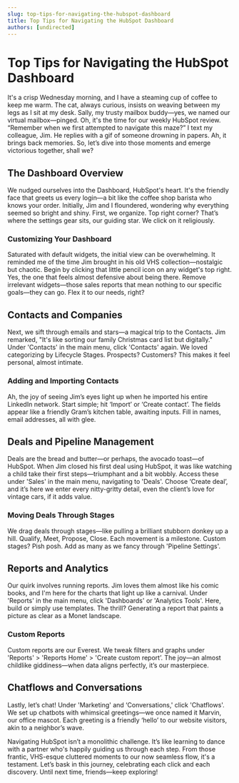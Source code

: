 ```yaml
---
slug: top-tips-for-navigating-the-hubspot-dashboard
title: Top Tips for Navigating the HubSpot Dashboard
authors: [undirected]
---
```



# Top Tips for Navigating the HubSpot Dashboard

It's a crisp Wednesday morning, and I have a steaming cup of coffee to keep me warm. The cat, always curious, insists on weaving between my legs as I sit at my desk. Sally, my trusty mailbox buddy—yes, we named our virtual mailbox—pinged. Oh, it's the time for our weekly HubSpot review. “Remember when we first attempted to navigate this maze?” I text my colleague, Jim. He replies with a gif of someone drowning in papers. Ah, it brings back memories. So, let’s dive into those moments and emerge victorious together, shall we?

## The Dashboard Overview
We nudged ourselves into the Dashboard, HubSpot's heart. It's the friendly face that greets us every login—a bit like the coffee shop barista who knows your order. Initially, Jim and I floundered, wondering why everything seemed so bright and shiny. First, we organize. Top right corner? That’s where the settings gear sits, our guiding star. We click on it religiously.

### Customizing Your Dashboard
Saturated with default widgets, the initial view can be overwhelming. It reminded me of the time Jim brought in his old VHS collection—nostalgic but chaotic. Begin by clicking that little pencil icon on any widget's top right. Yes, the one that feels almost defensive about being there. Remove irrelevant widgets—those sales reports that mean nothing to our specific goals—they can go. Flex it to our needs, right?

## Contacts and Companies
Next, we sift through emails and stars—a magical trip to the Contacts. Jim remarked, "It's like sorting our family Christmas card list but digitally." Under 'Contacts' in the main menu, click 'Contacts' again. We loved categorizing by Lifecycle Stages. Prospects? Customers? This makes it feel personal, almost intimate.

### Adding and Importing Contacts
Ah, the joy of seeing Jim’s eyes light up when he imported his entire LinkedIn network. Start simple; hit ‘Import’ or ‘Create contact’. The fields appear like a friendly Gram’s kitchen table, awaiting inputs. Fill in names, email addresses, all with glee.

## Deals and Pipeline Management
Deals are the bread and butter—or perhaps, the avocado toast—of HubSpot. When Jim closed his first deal using HubSpot, it was like watching a child take their first steps—triumphant and a bit wobbly. Access these under 'Sales' in the main menu, navigating to 'Deals'. Choose ‘Create deal’, and it’s here we enter every nitty-gritty detail, even the client’s love for vintage cars, if it adds value.

### Moving Deals Through Stages
We drag deals through stages—like pulling a brilliant stubborn donkey up a hill. Qualify, Meet, Propose, Close. Each movement is a milestone. Custom stages? Pish posh. Add as many as we fancy through 'Pipeline Settings'.

## Reports and Analytics
Our quirk involves running reports. Jim loves them almost like his comic books, and I'm here for the charts that light up like a carnival. Under 'Reports' in the main menu, click 'Dashboards' or 'Analytics Tools'. Here, build or simply use templates. The thrill? Generating a report that paints a picture as clear as a Monet landscape.

### Custom Reports
Custom reports are our Everest. We tweak filters and graphs under 'Reports' > 'Reports Home' > 'Create custom report’. The joy—an almost childlike giddiness—when data aligns perfectly, it’s our masterpiece.

## Chatflows and Conversations
Lastly, let’s chat! Under 'Marketing' and ‘Conversations,' click 'Chatflows'. We set up chatbots with whimsical greetings—we once named it Marvin, our office mascot. Each greeting is a friendly ‘hello’ to our website visitors, akin to a neighbor’s wave.

Navigating HubSpot isn’t a monolithic challenge. It’s like learning to dance with a partner who's happily guiding us through each step. From those frantic, VHS-esque cluttered moments to our now seamless flow, it's a testament. Let’s bask in this journey, celebrating each click and each discovery. Until next time, friends—keep exploring!

